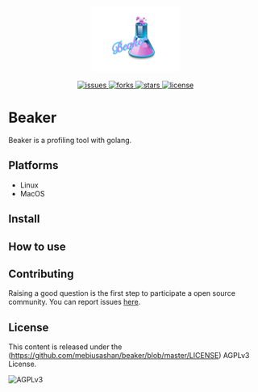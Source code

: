 <p align="center">
    <img src="./doc/beaker.png"
         height="130">
</p>

<p align="center">
    <a href="https://github.com/mebiusashan/beaker/issues">
        <img src="https://img.shields.io/github/issues/mebiusashan/beaker.svg"
             alt="issues">
    </a>
    <a href="https://github.com/mebiusashan/beaker/network">
        <img src="https://img.shields.io/github/forks/mebiusashan/beaker.svg"
             alt="forks">
    </a>
    <a href="https://github.com/mebiusashan/beaker/stargazers">
        <img src="https://img.shields.io/github/stars/mebiusashan/beaker.svg"
             alt="stars">
    </a>
    <a href="https://raw.githubusercontent.com/mebiusashan/beaker/master/LICENSE">
        <img src="https://img.shields.io/badge/license-AGPLv3-blue.svg"
             alt="license">
    </a>
</p>

# Beaker

Beaker is a profiling tool with golang.

## Platforms

- Linux
- MacOS

## Install

## How to use

## Contributing

Raising a good question is the first step to participate a open source community. You can report issues [here](https://github.com/mebiusashan/beaker/issues). 

## License

This content is released under the (https://github.com/mebiusashan/beaker/blob/master/LICENSE) AGPLv3 License.

![AGPLv3](https://img.shields.io/badge/license-AGPLv3-blue.svg)